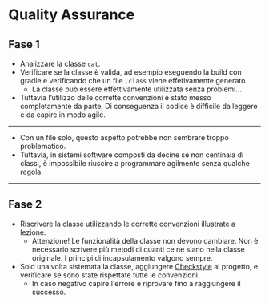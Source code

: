 # Quality Assurance

## Fase 1

* Analizzare la classe `cat`.
* Verificare se la classe è valida, ad esempio eseguendo la build con gradle e verificando che un file `.class` viene effetivamente generato.
    * La classe può essere effettivamente utilizzata senza problemi...
* Tuttavia l’utilizzo delle corrette convenzioni è stato messo completamente da parte. Di conseguenza il codice è difficile da leggere e da capire in modo agile.
---
* Con un file solo, questo aspetto potrebbe non sembrare troppo problematico.
* Tuttavia, in sistemi software composti da decine se non centinaia di classi, è impossibile riuscire a programmare agilmente senza qualche regola.
---
## Fase 2

* Riscrivere la classe utilizzando le corrette convenzioni illustrate a lezione.
    * Attenzione! Le funzionalità della classe non devono cambiare. Non è necessario scrivere più metodi di quanti ce ne siano nella classe originale. I principi di incapsulamento valgono sempre.
* Solo una volta sistemata la classe, aggiungere [Checkstyle](https://unibo-lptsi-pss.github.io/08a-codestyle/#/15) al progetto, e verificare se sono state rispettate tutte le convenzioni.
    * In caso negativo capire l'errore e riprovare fino a raggiungere il successo. 
